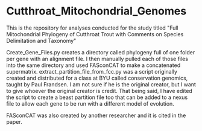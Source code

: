 # Cutthroat_Mitochondrial_Genomes
This is the repository for analyses conducted for the study titled "Full Mitochondrial Phylogeny of Cutthroat Trout with Comments on Species Delimitation and Taxonomy"


Create_Gene_Files.py creates a directory called phylogeny full of one folder per gene with an alignment file. I then manually pulled each of those files into the same directory and used FASconCAT to make a 
concatenated supermatrix. extract_partition_file_from_fcc.py was a script originally created and distributed for a class at BYU called conservation genomics, taught by Paul Frandsen. I am not sure if he is the original
creator, but I want to give whoever the original creator is credit. That being said, I have edited the script to create a beast partition file too that can be added to a nexus file to allow each gene to be run with a different
model of evolution.

FASconCAT was also created by another researcher and it is cited in the paper.
